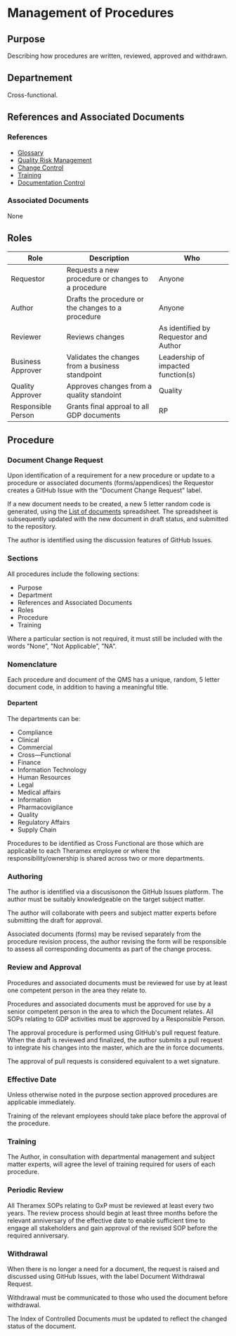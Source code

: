 # Management of Procedures

## Purpose

Describing how procedures are written, reviewed, approved and withdrawn.

## Departnement

Cross-functional.

## References and Associated Documents

### References

* [Glossary][QEAIC]
* [Quality Risk Management][LBHIY]    
* [Change Control][UYNEF]
* [Training][ZWJPR]
* [Documentation Control][BWRPX]


### Associated Documents

None

## Roles


Role     |   Description    |   Who
------   |   --------       |  ----
Requestor|  Requests a new procedure or changes to a procedure | Anyone
Author   | Drafts the procedure or the changes to a procedure | Anyone
Reviewer | Reviews changes  | As identified by Requestor and Author
Business Approver  | Validates the changes from a business standpoint | Leadership of impacted function(s)
Quality Approver    | Approves changes from a quality standoint | Quality
Responsible Person  | Grants final approal to all GDP documents | RP 

## Procedure

### Document Change Request

Upon identification of a requirement for a new procedure or update to a procedure or associated documents (forms/appendices) the Requestor creates a GitHub Issue with the "Document Change Request" label.

If a new document needs to be created, a new 5 letter random code is generated, using the [List of documents]() spreadsheet. The spreadsheet is subsequently updated with the new document in draft status, and submitted to the repository.

The author is identified using the discussion features of GitHub Issues.

### Sections

All procedures include the following sections:

* Purpose
* Department
* References and Associated Documents
* Roles
* Procedure
* Training

Where a particular section is not required, it must still be included with the words ”None”, ”Not Applicable”, ”NA".

### Nomenclature

Each procedure and document of the QMS has a unique, random, 5 letter document code, in addition to having a meaningful title.

#### Departent

The departments can be:

* Compliance
* Clinical
* Commercial
* Cross—Functional
* Finance
* Information Technology
* Human Resources
* Legal
* Medical affairs
* Information
* Pharmacovigilance
* Quality
* Regulatory Affairs
* Supply Chain

Procedures to be identified as Cross Functional are those which are applicable to each Theramex employee or where the responsibility/ownership is shared across two or more departments.

### Authoring

The author is identified via a discusisonon the GitHub Issues platform. The author must be suitably knowledgeable on the target subject matter.

The author will collaborate with peers and subject matter experts before submitting the draft for approval.

Associated documents (forms) may be revised separately from the procedure revision process, the author revising the form will be responsible to assess all corresponding documents as part of the change process.

### Review and Approval

Procedures and associated documents must be reviewed for use by at least one competent person in the area they relate to.

Procedures and associated documents must be approved for use by a senior competent person in the area to which the Document relates. All SOPs relating to GDP activities must be approved by a Responsible Person.

The approval procedure is performed using GitHub's pull request feature. When the draft is reviewed and finalized, the author submits a pull request to integrate his changes into the master, which are the in force documents.

The approval of pull requests is considered equivalent to a wet signature.

### Effective Date

Unless otherwise noted in the purpose section approved procedures are applicable immediately.

Training of the relevant employees should take place before the approval of the procedure.

### Training

The Author, in consultation with departmental management and subject matter experts, will agree the level of training required for users of each procedure.

### Periodic Review

All Theramex SOPs relating to GxP must be reviewed at least every two years. The review process should begin at least three months before the relevant anniversary of the effective date to enable sufficient time to engage all stakeholders and gain approval of the revised SOP before the required anniversary.

### Withdrawal

When there is no longer a need for a document, the request is raised and discussed using GitHub Issues, with the label Document Withdrawal Request. 

Withdrawal must be communicated to those who used the document before withdrawal.

The Index of Controlled Documents must be updated to reflect the changed status of the document.

[AMXWS]: /procedures/Procedure_AMXWS_Management_of_Standard_Operating_Procedures.md
[XIDEX]: /procedures/Procedure_XIDEX_Responsible_Person.md
[BWRPX]: /procedures/Procedure_BWRPX_Documentation_Control.md
[XCEUG]: /procedures/Procedure_XCEUG_Deviations.md
[UYNEF]: /procedures/Procedure_UYNEF_Change_control.md
[OZCFN]: /procedures/Procedure_OZCFN_Management_review_and_monitoring.md
[LBHIY]: /procedures/Procedure_LBHIY_Quality_Risk_Management.md
[ZWJPR]: /procedures/Procedure_ZWJPR_Training.md
[VQICE]: /procedures/Procedure_VQICE_Receipt_of_medicinal_products.md
[AGTXC]: /procedures/Procedure_AGTXC_Establishing_the_authority_of_suppliers_to_supply_medicinal_products.md
[ZIWKI]: /procedures/Procedure_ZIWKI_Customer_complaints.md
[VOZWP]: /procedures/Procedure_VOZWP_Recall_procedure.md
[HBQIN]: /procedures/Procedure_HBQIN_Outsourced_activities.md
[GMQHI]: /procedures/Procedure_GMQHI_Self-inspections.md
[VTOMR]: /procedures/Procedure_VTOMR_Falsified_Medicinal_Products.md
[GGNHM]: /procedures/Procedure_GGNHM_Reporting_of_Adverse_Events.md
[BMAXZ]: /procedures/Procedure_BMAXZ_Medicinal_Product_Returns.md
[YUISV]: /procedures/Procedure_YUISV_CAPA.md
[QEAIC]: /procedures/Document_QEAIC_Glossary.md